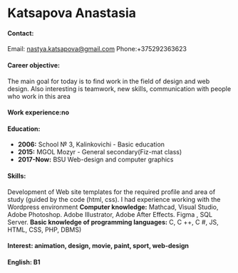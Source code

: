 # Katsapova Anastasia
#### Contact:
Email: nastya.katsapova@gmail.com
Phone:+375292363623
#### Career objective:
The main goal for today is to find work in the field of design and web design. Also interesting is teamwork, new skills, communication with people who work in this area
#### Work experience:no
#### Education:
* **2006:** School № 3, Kalinkovichi - Basic education
* **2015:** MGOL Mozyr - General secondary(Fiz-mat class)
* **2017-Now:** BSU Web-design and computer graphics 
#### Skills:
Development of Web site templates for the required profile and area of study (guided by the code (html, css). I had experience working with the Wordpress environment 
**Computer knowledge:** Mathcad, Visual Studio, Adobe Photoshop. Adobe Illustrator, Adobe After Effects. Figma , SQL Server. 
**Basic knowledge of programming languages:** C, C ++, C #, JS, HTML, CSS, PHP, DBMS)

#### Interest: animation, design, movie, paint, sport, web-design
#### English: B1
